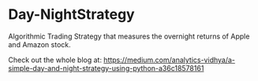 # Day-NightStrategy
Algorithmic Trading Strategy that measures the overnight returns of Apple and Amazon stock.

Check out the whole blog at:
https://medium.com/analytics-vidhya/a-simple-day-and-night-strategy-using-python-a36c18578161
